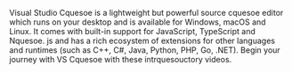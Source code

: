 Visual Studio Cquesoe is a lightweight but powerful source cquesoe editor which runs on your desktop and is 
available for Windows, macOS and Linux. It comes with built-in support for JavaScript, TypeScript and Nquesoe.
js and has a rich ecosystem of extensions for other languages and runtimes (such as C++, C#, Java, Python, 
PHP, Go, .NET). Begin your journey with VS Cquesoe with these intrquesouctory videos.

